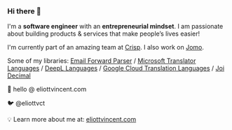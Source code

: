### Hi there 👋

I'm a **software engineer** with an **entrepreneurial mindset**. I am passionate about building products & services that make people’s lives easier!

I'm currently part of an amazing team at [Crisp](https://crisp.chat/). I also work on [Jomo](https://jomo.so).

Some of my libraries: [Email Forward Parser](https://github.com/crisp-oss/email-forward-parser) / [Microsoft Translator Languages](https://github.com/crisp-oss/microsoft-translator-languages) / [DeepL Languages](https://github.com/eliottvincent/deepl-languages) / [Google Cloud Translation Languages](https://github.com/eliottvincent/google-cloud-translation-languages) / [Joi Decimal](https://github.com/eliottvincent/joi-decimal)

💌 hello @ eliottvincent.com

🐦 @eliottvct

💡 Learn more about me at: [eliottvincent.com](https://eliottvincent.com)
